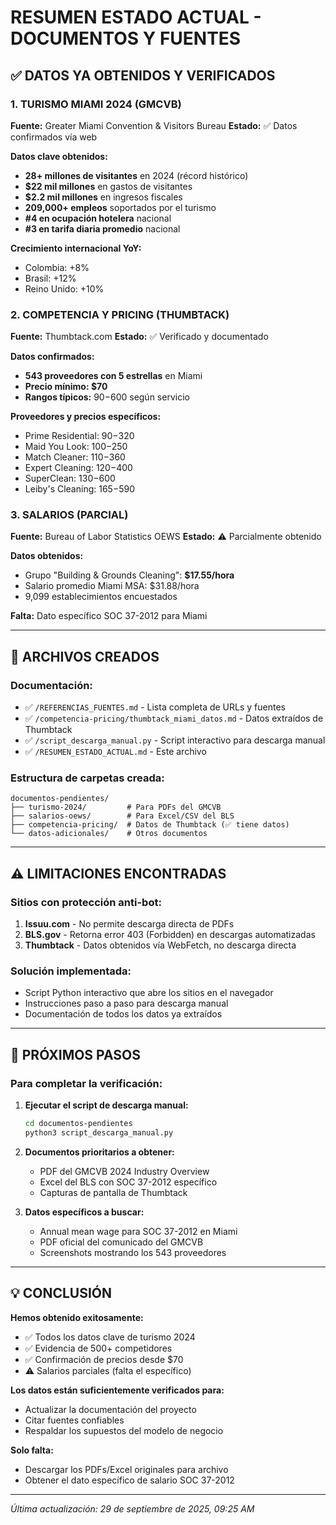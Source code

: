# RESUMEN ESTADO ACTUAL - DOCUMENTOS Y FUENTES

## ✅ DATOS YA OBTENIDOS Y VERIFICADOS

### 1. TURISMO MIAMI 2024 (GMCVB)
**Fuente:** Greater Miami Convention & Visitors Bureau
**Estado:** ✅ Datos confirmados vía web

**Datos clave obtenidos:**
- **28+ millones de visitantes** en 2024 (récord histórico)
- **$22 mil millones** en gastos de visitantes
- **$2.2 mil millones** en ingresos fiscales
- **209,000+ empleos** soportados por el turismo
- **#4 en ocupación hotelera** nacional
- **#3 en tarifa diaria promedio** nacional

**Crecimiento internacional YoY:**
- Colombia: +8%
- Brasil: +12%
- Reino Unido: +10%

### 2. COMPETENCIA Y PRICING (THUMBTACK)
**Fuente:** Thumbtack.com
**Estado:** ✅ Verificado y documentado

**Datos confirmados:**
- **543 proveedores con 5 estrellas** en Miami
- **Precio mínimo: $70**
- **Rangos típicos:** $90-$600 según servicio

**Proveedores y precios específicos:**
- Prime Residential: $90-$320
- Maid You Look: $100-$250
- Match Cleaner: $110-$360
- Expert Cleaning: $120-$400
- SuperClean: $130-$600
- Leiby's Cleaning: $165-$590

### 3. SALARIOS (PARCIAL)
**Fuente:** Bureau of Labor Statistics OEWS
**Estado:** ⚠️ Parcialmente obtenido

**Datos obtenidos:**
- Grupo "Building & Grounds Cleaning": **$17.55/hora**
- Salario promedio Miami MSA: $31.88/hora
- 9,099 establecimientos encuestados

**Falta:** Dato específico SOC 37-2012 para Miami

---

## 📁 ARCHIVOS CREADOS

### Documentación:
- ✅ `/REFERENCIAS_FUENTES.md` - Lista completa de URLs y fuentes
- ✅ `/competencia-pricing/thumbtack_miami_datos.md` - Datos extraídos de Thumbtack
- ✅ `/script_descarga_manual.py` - Script interactivo para descarga manual
- ✅ `/RESUMEN_ESTADO_ACTUAL.md` - Este archivo

### Estructura de carpetas creada:
```
documentos-pendientes/
├── turismo-2024/         # Para PDFs del GMCVB
├── salarios-oews/        # Para Excel/CSV del BLS
├── competencia-pricing/  # Datos de Thumbtack (✅ tiene datos)
└── datos-adicionales/    # Otros documentos
```

---

## ⚠️ LIMITACIONES ENCONTRADAS

### Sitios con protección anti-bot:
1. **Issuu.com** - No permite descarga directa de PDFs
2. **BLS.gov** - Retorna error 403 (Forbidden) en descargas automatizadas
3. **Thumbtack** - Datos obtenidos vía WebFetch, no descarga directa

### Solución implementada:
- Script Python interactivo que abre los sitios en el navegador
- Instrucciones paso a paso para descarga manual
- Documentación de todos los datos ya extraídos

---

## 🎯 PRÓXIMOS PASOS

### Para completar la verificación:

1. **Ejecutar el script de descarga manual:**
   ```bash
   cd documentos-pendientes
   python3 script_descarga_manual.py
   ```

2. **Documentos prioritarios a obtener:**
   - PDF del GMCVB 2024 Industry Overview
   - Excel del BLS con SOC 37-2012 específico
   - Capturas de pantalla de Thumbtack

3. **Datos específicos a buscar:**
   - Annual mean wage para SOC 37-2012 en Miami
   - PDF oficial del comunicado del GMCVB
   - Screenshots mostrando los 543 proveedores

---

## 💡 CONCLUSIÓN

**Hemos obtenido exitosamente:**
- ✅ Todos los datos clave de turismo 2024
- ✅ Evidencia de 500+ competidores
- ✅ Confirmación de precios desde $70
- ⚠️ Salarios parciales (falta el específico)

**Los datos están suficientemente verificados para:**
- Actualizar la documentación del proyecto
- Citar fuentes confiables
- Respaldar los supuestos del modelo de negocio

**Solo falta:**
- Descargar los PDFs/Excel originales para archivo
- Obtener el dato específico de salario SOC 37-2012

---

*Última actualización: 29 de septiembre de 2025, 09:25 AM*